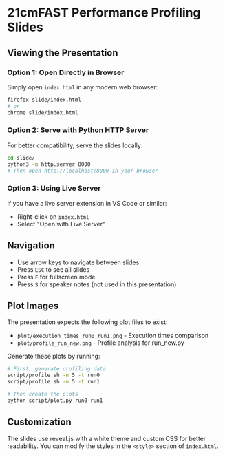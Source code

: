# 21cmFAST Performance Profiling Slides

## Viewing the Presentation

### Option 1: Open Directly in Browser
Simply open `index.html` in any modern web browser:
```bash
firefox slide/index.html
# or
chrome slide/index.html
```

### Option 2: Serve with Python HTTP Server
For better compatibility, serve the slides locally:
```bash
cd slide/
python3 -m http.server 8000
# Then open http://localhost:8000 in your browser
```

### Option 3: Using Live Server
If you have a live server extension in VS Code or similar:
- Right-click on `index.html`
- Select "Open with Live Server"

## Navigation
- Use arrow keys to navigate between slides
- Press `ESC` to see all slides
- Press `F` for fullscreen mode
- Press `S` for speaker notes (not used in this presentation)

## Plot Images
The presentation expects the following plot files to exist:
- `plot/execution_times_run0_run1.png` - Execution times comparison
- `plot/profile_run_new.png` - Profile analysis for run_new.py

Generate these plots by running:
```bash
# First, generate profiling data
script/profile.sh -n 5 -t run0
script/profile.sh -n 5 -t run1

# Then create the plots
python script/plot.py run0 run1
```

## Customization
The slides use reveal.js with a white theme and custom CSS for better readability. You can modify the styles in the `<style>` section of `index.html`.